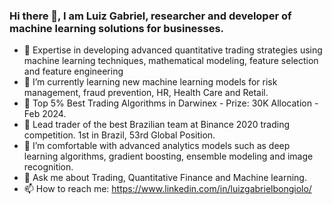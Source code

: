 ### Hi there 👋, I am Luiz Gabriel, researcher and developer of machine learning solutions for businesses.


- 🔭 Expertise in developing advanced quantitative trading strategies using machine learning techniques, mathematical modeling, feature selection and feature engineering
- 🌱 I’m currently learning new machine learning models for risk management, fraud prevention, HR, Health Care and Retail.
- 🥇 Top 5% Best Trading Algorithms in Darwinex - Prize: 30K Allocation - Feb 2024. 
- 🥇 Lead trader of the best Brazilian team at Binance 2020 trading competition. 1st in Brazil, 53rd Global Position. 
- 🥋 I’m comfortable with advanced analytics models such as deep learning algorithms, gradient boosting, ensemble modeling and image recognition. 
- 💬 Ask me about Trading, Quantitative Finance and Machine learning.
- 📫 How to reach me: https://www.linkedin.com/in/luizgabrielbongiolo/


 
